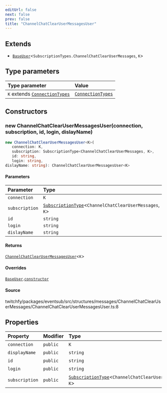 ```yaml
---
editUrl: false
next: false
prev: false
title: "ChannelChatClearUserMessagesUser"
---
```


## Extends

- [`BaseUser`](/api/eventsub/classes/baseuser/)\<`SubscriptionTypes.ChannelChatClearUserMessages`, `K`\>

## Type parameters

| Type parameter | Value |
| :------ | :------ |
| `K` extends [`ConnectionTypes`](/api/eventsub/type-aliases/connectiontypes/) | [`ConnectionTypes`](/api/eventsub/type-aliases/connectiontypes/) |

## Constructors

### new ChannelChatClearUserMessagesUser(connection, subscription, id, login, dislayName)

```ts
new ChannelChatClearUserMessagesUser<K>(
   connection: K, 
   subscription: SubscriptionType<ChannelChatClearUserMessages, K>, 
   id: string, 
   login: string, 
dislayName: string): ChannelChatClearUserMessagesUser<K>
```

#### Parameters

| Parameter | Type |
| :------ | :------ |
| `connection` | `K` |
| `subscription` | [`SubscriptionType`](/api/eventsub/type-aliases/subscriptiontype/)\<`ChannelChatClearUserMessages`, `K`\> |
| `id` | `string` |
| `login` | `string` |
| `dislayName` | `string` |

#### Returns

[`ChannelChatClearUserMessagesUser`](/api/eventsub/classes/channelchatclearusermessagesuser/)\<`K`\>

#### Overrides

[`BaseUser`](/api/eventsub/classes/baseuser/).[`constructor`](/api/eventsub/classes/baseuser/#constructors)

#### Source

twitchfy/packages/eventsub/src/structures/messages/ChannelChatClearUserMessages/ChannelChatClearUserMessagesUser.ts:8

## Properties

| Property | Modifier | Type | Inherited from |
| :------ | :------ | :------ | :------ |
| `connection` | `public` | `K` | [`BaseUser`](/api/eventsub/classes/baseuser/).`connection` |
| `displayName` | `public` | `string` | [`BaseUser`](/api/eventsub/classes/baseuser/).`displayName` |
| `id` | `public` | `string` | [`BaseUser`](/api/eventsub/classes/baseuser/).`id` |
| `login` | `public` | `string` | [`BaseUser`](/api/eventsub/classes/baseuser/).`login` |
| `subscription` | `public` | [`SubscriptionType`](/api/eventsub/type-aliases/subscriptiontype/)\<`ChannelChatClearUserMessages`, `K`\> | [`BaseUser`](/api/eventsub/classes/baseuser/).`subscription` |

